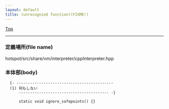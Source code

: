 ```yaml
---
layout: default
title: (unrecognied function)(FIXME!)
---
```

[Top](../index.html)

--- 
### 定義場所(file name)
hotspot/src/share/vm/interpreter/cppInterpreter.hpp


### 本体部(body)
```
  {- -------------------------------------------
  (1) 何もしない
      ---------------------------------------- -}

	  static void ignore_safepoints() {}
	
```


